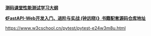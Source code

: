**[测码课堂性能测试学习大纲](https://www.processon.com/view/link/610109631e085366ea554cba#outline)** 


**[《FastAPI-Web开发入门、进阶与实战 (钟远晓)》书籍配套源码仓库地址](https://gitee.com/xiaozhong1988/fastapi_tutorial)** 


https://www.w3cschool.cn/pytest/pytest-e24w3m8u.html